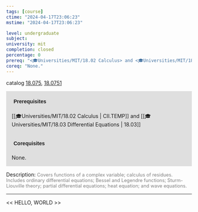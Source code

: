 ```yaml
---
tags: [course]
ctime: "2024-04-17T23:06:23"
mstime: "2024-04-17T23:06:23"

level: undergraduate
subject: 
university: mit
completion: closed
percentage: 0
prereq: "<🎓Universities/MIT/18.02 Calculus> and <🎓Universities/MIT/18.03 Differential Equations>"
coreq: "None."
---
```


catalog [18.075](http://student.mit.edu/catalog/m18a.html#18.075), [18.0751](http://student.mit.edu/catalog/m18a.html#18.0751)

<span style="display: block; padding: 15px; background-color: rgb(100, 100, 100, 0.2);"><font id="m_prereq1684_0" style="display: block; font-family: Arial, sans-serif; font-weight: bold; padding: 5px">Prerequisites</font><br><span id="prereq1684_0">[[🎓Universities/MIT/18.02 Calculus | CII.TEMP]] and [[🎓Universities/MIT/18.03 Differential Equations | 18.03]]</span></span>
<span style="display: block; padding: 15px; background-color: rgb(100, 100, 100, 0.2);"><font id="m_coreq1684_0" style="display: block; font-family: Arial, sans-serif; font-weight: bold; padding: 5px">Corequisites</font><br><span id="coreq1684_0">None.</span></span>

<font style="">Description:</font>
<font style="color: grey; font-size: 0.8rem;">Covers functions of a complex variable; calculus of residues. Includes ordinary differential equations; Bessel and Legendre functions; Sturm-Liouville theory; partial differential equations; heat equation; and wave equations.</font>



---

<< HELLO, WORLD >>
